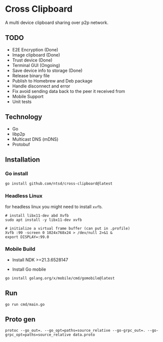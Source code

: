# Cross Clipboard

A multi device clipboard sharing over p2p network.

## TODO

- E2E Encryption (Done)
- Image clipboard (Done)
- Trust device (Done)
- Terminal GUI (Ongoing)
- Save device info to storage (Done)
- Release binary file
- Publish to Homebrew and Deb package
- Handle disconnect and error
- Fix avoid sending data back to the peer it received from
- Mobile Support
- Unit tests

## Technology

- Go
- libp2p
- Multicast DNS (mDNS)
- Protobuf

## Installation

### Go install

```shell
go install github.com/ntsd/cross-clipboard@latest
```

### Headless Linux

for headless linux you might need to install `xvfb`.

```shell
# install libx11-dev abd Xvfb
sudo apt install -y libx11-dev xvfb

# initialize a virtual frame buffer (can put in .profile)
Xvfb :99 -screen 0 1024x768x24 > /dev/null 2>&1 &
export DISPLAY=:99.0
```

### Mobile Build

- Install NDK >=21.3.6528147

- Install Go mobile

```shell
go install golang.org/x/mobile/cmd/gomobile@latest
```

## Run

`go run cmd/main.go`

## Proto gen

`protoc --go_out=. --go_opt=paths=source_relative --go-grpc_out=. --go-grpc_opt=paths=source_relative data.proto`
